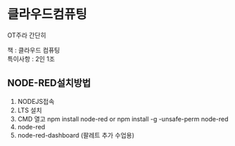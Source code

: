 클라우드컴퓨팅
=======================

OT주라 간단히  

책 : 클라우드 컴퓨팅  
특이사항 : 2인 1조
## NODE-RED설치방법  

1. NODEJS접속  
2. LTS 설치  
3. CMD 열고 npm install node-red or npm install -g -unsafe-perm node-red  
4. node-red  
5. node-red-dashboard (팔레트 추가 수업용)

